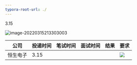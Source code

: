 ```yaml
---
typora-root-url: ./
---
```


3.15

![image-20220315213303003](/img/image-20220315213303003.png)

| 公司     | 投递时间 | 笔试时间 | 面试时间 | 结果 | 要求                                  |
| -------- | -------- | -------- | -------- | ---- | ------------------------------------- |
| 恒生电子 | 3.15     |          |          |      | ![](/img/image-20220315213303003.png) |

